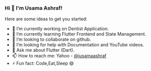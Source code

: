 ### Hi 👋 I'm Usama Ashraf!


Here are some ideas to get you started:

- 🔭 I’m currently working on Dentist Application.
- 🌱 I’m currently learning Flutter Frontend and State Management.
- 👯 I’m looking to collaborate on github.
- 🤔 I’m looking for help with Documentation and YouTube videos.
- 💬 Ask me about Flutter (Dart).
- 📫 How to reach me: Yahoo - [@iusamaashraf](https://www.yahoo.com/?err=404&err_url=https%3a%2f%2fwww.yahoo.com%2fiusamaashraf)
- ⚡ Fun fact: Code,Eat,Sleep 😄
